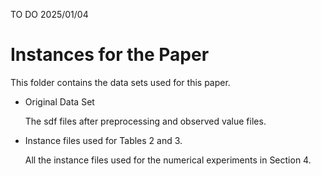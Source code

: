 TO DO 2025/01/04

# Instances for the Paper

This folder contains the data sets used for this paper.

- Original Data Set

  The sdf files after preprocessing and observed value files. 

- Instance files used for Tables 2 and 3.

  All the instance files used for the numerical experiments in Section 4.
